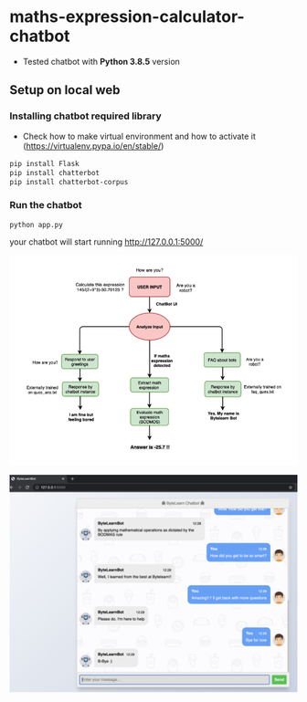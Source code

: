 # maths-expression-calculator-chatbot

- Tested chatbot with **Python 3.8.5** version

## Setup on local web

### Installing chatbot required library

- Check how to make virtual environment and how to activate it (https://virtualenv.pypa.io/en/stable/)

```
pip install Flask
pip install chatterbot
pip install chatterbot-corpus

```

### Run the chatbot

```
python app.py
```
your chatbot will start running http://127.0.0.1:5000/ 

![Conversational Path](c_path.png)


![Demo](demo.png)

